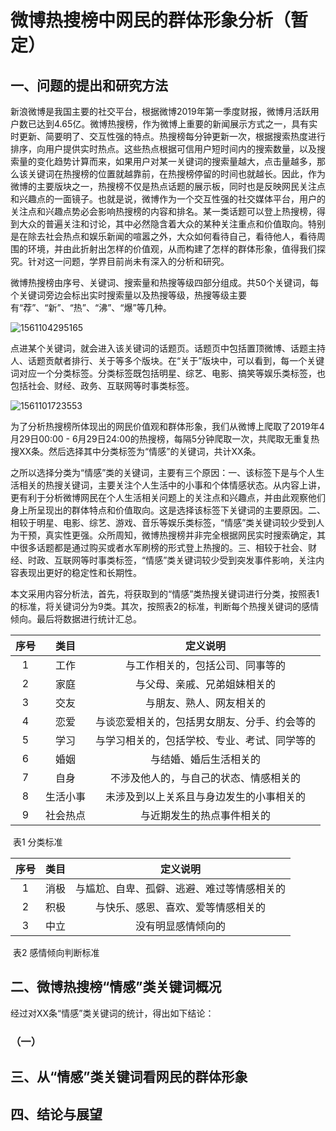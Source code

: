 # 微博热搜榜中网民的群体形象分析（暂定）

## 一、问题的提出和研究方法

新浪微博是我国主要的社交平台，根据微博2019年第一季度财报，微博月活跃用户数已达到4.65亿。微博热搜榜，作为微博上重要的新闻展示方式之一，具有实时更新、简要明了、交互性强的特点。热搜榜每分钟更新一次，根据搜索热度进行排序，向用户提供实时热点。这些热点根据可信用户短时间内的搜索数量，以及搜索量的变化趋势计算而来，如果用户对某一关键词的搜索量越大，点击量越多，那么该关键词在热搜榜的位置就越靠前，在热搜榜停留的时间也就越长。因此，作为微博的主要版块之一，热搜榜不仅是热点话题的展示板，同时也是反映网民关注点和兴趣点的一面镜子。也就是说，微博作为一个交互性强的社交媒体平台，用户的关注点和兴趣点势必会影响热搜榜的内容和排名。某一类话题可以登上热搜榜，得到大众的普遍关注和讨论，其中必然隐含着大众的某种关注重点和价值取向。特别是在除去社会热点和娱乐新闻的喧嚣之外，大众如何看待自己，看待他人，看待周围的环境，并由此折射出怎样的价值观，从而构建了怎样的群体形象，值得我们探究。针对这一问题，学界目前尚未有深入的分析和研究。

微博热搜榜由序号、关键词、搜索量和热搜等级四部分组成。共50个关键词，每个关键词旁边会标出实时搜索量以及热搜等级，热搜等级主要有“荐”、“新”、“热”、“沸”、“爆”等几种。

![1561104295165](C:\Users\Tamara\AppData\Roaming\Typora\typora-user-images\1561104295165.png)

点进某个关键词，就会进入该关键词的话题页。话题页中包括置顶微博、话题主持人、话题贡献者排行、关于等多个版块。在“关于”版块中，可以看到，每一个关键词对应一个分类标签。分类标签既包括明星、综艺、电影、搞笑等娱乐类标签，也包括社会、财经、政务、互联网等时事类标签。

![1561101723553](C:\Users\Tamara\AppData\Roaming\Typora\typora-user-images\1561101723553.png)

为了分析热搜榜所体现出的网民价值观和群体形象，我们从微博上爬取了2019年4月29日00:00 - 6月29日24:00的热搜榜，每隔5分钟爬取一次，共爬取无重复热搜XX条。然后选择其中分类标签为“情感”的关键词，共计XX条。

之所以选择分类为“情感”类的关键词，主要有三个原因：一、该标签下是与个人生活相关的热搜关键词，主要关注个人生活中的小事和个体情感状态。从内容上讲，更有利于分析微博网民在个人生活相关问题上的关注点和兴趣点，并由此观察他们身上所呈现出的群体特点和价值取向。这是选择该标签下关键词的主要原因。二、相较于明星、电影、综艺、游戏、音乐等娱乐类标签，“情感”类关键词较少受到人为干预，真实性更强。众所周知，微博热搜榜并非完全根据网民实时搜索确定，其中很多话题都是通过购买或者水军刷榜的形式登上热搜的。三、相较于社会、财经、时政、互联网等时事类标签，“情感”类关键词较少受到突发事件影响，关注内容表现出更好的稳定性和长期性。

本文采用内容分析法，首先，将获取到的“情感”类热搜关键词进行分类，按照表1的标准，将关键词分为9类。其次，按照表2的标准，判断每个热搜关键词的感情倾向。最后将数据进行统计汇总。

| 序号 |   类目   |                   定义说明                   |
| :--: | :------: | :------------------------------------------: |
|  1   |   工作   |       与工作相关的，包括公司、同事等的       |
|  2   |   家庭   |         与父母、亲戚、兄弟姐妹相关的         |
|  3   |   交友   |           与朋友、熟人、网友相关的           |
|  4   |   恋爱   | 与谈恋爱相关的，包括男女朋友、分手、约会等的 |
|  5   |   学习   | 与学习相关的，包括学校、专业、考试、同学等的 |
|  6   |   婚姻   |            与结婚、婚后生活相关的            |
|  7   |   自身   |    不涉及他人的，与自己的状态、情感相关的    |
|  8   | 生活小事 |   未涉及到以上关系且与身边发生的小事相关的   |
|  9   | 社会热点 |          与近期发生的热点事件相关的          |

​                                                                    表1 分类标准

| 序号 | 类目 |                  定义说明                  |
| :--: | :--: | :----------------------------------------: |
|  1   | 消极 | 与尴尬、自卑、孤僻、逃避、难过等情感相关的 |
|  2   | 积极 |     与快乐、感恩、喜欢、爱等情感相关的     |
|  3   | 中立 |             没有明显感情倾向的             |

​                                                                   表2  感情倾向判断标准

## 二、微博热搜榜“情感”类关键词概况

经过对XX条“情感”类关键词的统计，得出如下结论：

### （一）



## 三、从“情感”类关键词看网民的群体形象



## 四、结论与展望




